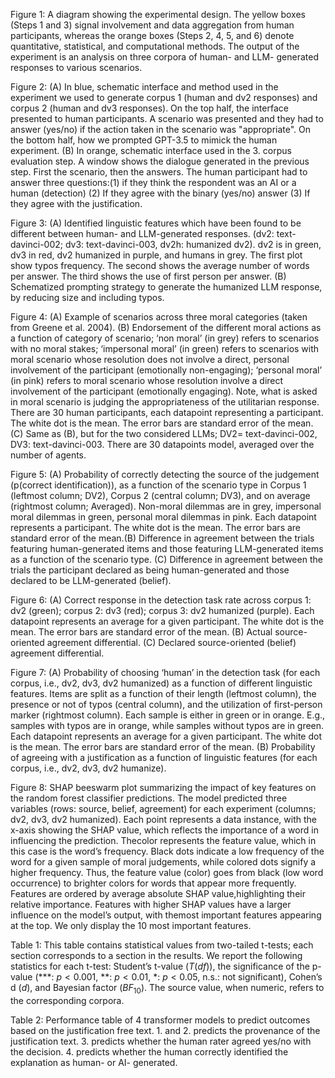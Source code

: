 Figure 1: A diagram showing the experimental design. The yellow boxes (Steps 1 and 3) signal involvement and data aggregation from
human participants, whereas the orange boxes (Steps 2, 4, 5, and 6) denote quantitative, statistical, and computational methods. The
output of the experiment is an analysis on three corpora of human- and LLM- generated responses to various scenarios.

Figure 2: (A) In blue, schematic interface and method used in the experiment we used to generate corpus 1 (human and dv2 responses) and corpus 2 (human and dv3 responses). On the top half, the interface presented to human participants. A scenario was presented and they had to answer (yes/no) if the action taken in the scenario was "appropriate". On the bottom half, how we prompted GPT-3.5 to mimick the human experiment. (B) In orange, schematic interface used in the 3. corpus evaluation step. A  window shows the dialogue generated in the previous step. First the scenario, then the answers. The human participant had to answer three questions:(1) if they think the respondent was an AI or a human (detection) (2) If they agree with the binary (yes/no) answer (3) If they agree with the justification.

Figure 3: (A) Identified linguistic features which have been found to be different between human- and LLM-generated responses. (dv2:
text-davinci-002; dv3: text-davinci-003, dv2h: humanized dv2). dv2 is in green, dv3 in red, dv2 humanized in purple, and humans in grey. The first plot show typos frequency. The second shows the average number of words per answer. The third shows the use of first person per answer.  (B) Schematized prompting strategy to generate the humanized LLM response, by reducing size and including typos.


Figure 4: (A) Example of scenarios across three moral categories (taken from Greene et al. 2004). (B) Endorsement of the different moral actions as a function of category of scenario; ‘non moral’ (in grey) refers to scenarios with no moral stakes; ‘impersonal moral’ (in green) refers to scenarios with moral scenario whose resolution does not involve a direct, personal involvement of the participant (emotionally non-engaging); ‘personal moral’ (in pink) refers to moral scenario whose resolution involve a direct involvement of the participant (emotionally engaging). Note, what is asked in moral scenario is judging the appropriateness of the utilitarian response. There are 30 human participants, each datapoint representing a participant. The white dot is the mean. The error bars are standard error of the mean.(C) Same as (B), but for the two considered LLMs; DV2= text-davinci-002, DV3: text-davinci-003. There are 30 datapoints model, averaged over the number of agents.


Figure 5: (A) Probability of correctly detecting the source of the judgement (p(correct identification)), as a function of the scenario type in Corpus 1 (leftmost column; DV2), Corpus 2 (central column; DV3), and on average (rightmost column; Averaged). Non-moral dilemmas are in grey, impersonal moral dilemmas in green, personal moral dilemmas in pink. Each datapoint represents a participant. The white dot is the mean. The error bars are standard error of the mean.(B) Difference in agreement between the
trials featuring human-generated items and those featuring LLM-generated items as a function of the scenario type. (C) Difference in
agreement between the trials the participant declared as being human-generated and those declared to be LLM-generated (belief).

Figure 6: (A) Correct response in the detection task rate across corpus 1: dv2 (green); corpus 2: dv3 (red); corpus 3: dv2 humanized (purple). Each datapoint represents an average for a given participant. The white dot is the mean. The error bars are standard error of the mean. (B) Actual source-oriented agreement differential. (C) Declared source-oriented (belief) agreement differential.

Figure 7: (A) Probability of choosing ‘human’ in the detection task (for each corpus, i.e., dv2, dv3, dv2 humanized) as a function of different linguistic features. Items are split as a function of their length (leftmost column), the presence or not of typos (central column), and the utilization of first-person marker (rightmost column). Each sample is either in green or in orange. E.g., samples with typos are in orange, while samples without typos are in green. Each datapoint represents an average for a given participant. The white dot is the mean. The error bars are standard error of the mean.  (B) Probability of agreeing with a justification as a function of linguistic features (for each corpus, i.e., dv2, dv3, dv2 humanize).

Figure 8: SHAP beeswarm plot summarizing the impact of key features on the random forest classifier predictions. The model predicted three variables (rows: source, belief, agreement) for each experiment (columns; dv2, dv3, dv2 humanized). Each point represents a data instance, with the x-axis showing the SHAP value, which reflects the importance of a word in influencing the prediction. Thecolor represents the feature value, which in this case is the word’s frequency. Black dots indicate a low frequency of the word for a given sample of moral judgements, while colored dots signify a higher frequency. Thus, the feature value (color) goes from black (low word occurrence) to brighter colors for words that appear more frequently. Features are ordered by average absolute SHAP value,highlighting their relative importance. Features with higher SHAP values have a larger influence on the model’s output, with themost important features appearing at the top. We only display the 10 most important features.

Table 1: This table contains statistical values from two-tailed t-tests; each section corresponds to a section in the results. We report the following statistics for each t-test: Student’s t-value ($T(df)$), the significance of the p-value (***: $p < 0.001$, **: $p < 0.01$, *: $p < 0.05$, n.s.: not significant), Cohen’s d ($d$), and Bayesian factor ($BF_{10}$). The source value, when numeric, refers to the corresponding corpora.

Table 2: Performance table of 4 transformer models to predict outcomes based on the justification free text. 1. and 2. predicts the provenance of the justification text. 3. predicts whether the human rater agreed yes/no with the decision. 4. predicts whether the human correctly identified the explanation as human- or AI- generated.